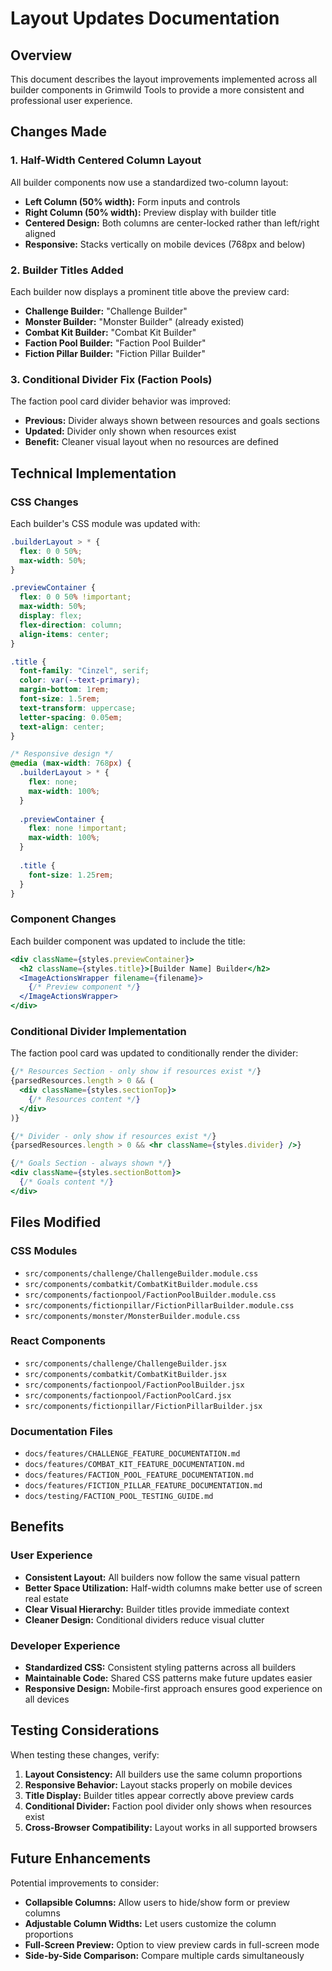 # Layout Updates Documentation

## Overview

This document describes the layout improvements implemented across all builder components in Grimwild Tools to provide a more consistent and professional user experience.

## Changes Made

### 1. Half-Width Centered Column Layout

All builder components now use a standardized two-column layout:

- **Left Column (50% width):** Form inputs and controls
- **Right Column (50% width):** Preview display with builder title
- **Centered Design:** Both columns are center-locked rather than left/right aligned
- **Responsive:** Stacks vertically on mobile devices (768px and below)

### 2. Builder Titles Added

Each builder now displays a prominent title above the preview card:

- **Challenge Builder:** "Challenge Builder"
- **Monster Builder:** "Monster Builder" (already existed)
- **Combat Kit Builder:** "Combat Kit Builder"
- **Faction Pool Builder:** "Faction Pool Builder"
- **Fiction Pillar Builder:** "Fiction Pillar Builder"

### 3. Conditional Divider Fix (Faction Pools)

The faction pool card divider behavior was improved:

- **Previous:** Divider always shown between resources and goals sections
- **Updated:** Divider only shown when resources exist
- **Benefit:** Cleaner visual layout when no resources are defined

## Technical Implementation

### CSS Changes

Each builder's CSS module was updated with:

```css
.builderLayout > * {
  flex: 0 0 50%;
  max-width: 50%;
}

.previewContainer {
  flex: 0 0 50% !important;
  max-width: 50%;
  display: flex;
  flex-direction: column;
  align-items: center;
}

.title {
  font-family: "Cinzel", serif;
  color: var(--text-primary);
  margin-bottom: 1rem;
  font-size: 1.5rem;
  text-transform: uppercase;
  letter-spacing: 0.05em;
  text-align: center;
}

/* Responsive design */
@media (max-width: 768px) {
  .builderLayout > * {
    flex: none;
    max-width: 100%;
  }
  
  .previewContainer {
    flex: none !important;
    max-width: 100%;
  }
  
  .title {
    font-size: 1.25rem;
  }
}
```

### Component Changes

Each builder component was updated to include the title:

```jsx
<div className={styles.previewContainer}>
  <h2 className={styles.title}>[Builder Name] Builder</h2>
  <ImageActionsWrapper filename={filename}>
    {/* Preview component */}
  </ImageActionsWrapper>
</div>
```

### Conditional Divider Implementation

The faction pool card was updated to conditionally render the divider:

```jsx
{/* Resources Section - only show if resources exist */}
{parsedResources.length > 0 && (
  <div className={styles.sectionTop}>
    {/* Resources content */}
  </div>
)}

{/* Divider - only show if resources exist */}
{parsedResources.length > 0 && <hr className={styles.divider} />}

{/* Goals Section - always shown */}
<div className={styles.sectionBottom}>
  {/* Goals content */}
</div>
```

## Files Modified

### CSS Modules
- `src/components/challenge/ChallengeBuilder.module.css`
- `src/components/combatkit/CombatKitBuilder.module.css`
- `src/components/factionpool/FactionPoolBuilder.module.css`
- `src/components/fictionpillar/FictionPillarBuilder.module.css`
- `src/components/monster/MonsterBuilder.module.css`

### React Components
- `src/components/challenge/ChallengeBuilder.jsx`
- `src/components/combatkit/CombatKitBuilder.jsx`
- `src/components/factionpool/FactionPoolBuilder.jsx`
- `src/components/factionpool/FactionPoolCard.jsx`
- `src/components/fictionpillar/FictionPillarBuilder.jsx`

### Documentation Files
- `docs/features/CHALLENGE_FEATURE_DOCUMENTATION.md`
- `docs/features/COMBAT_KIT_FEATURE_DOCUMENTATION.md`
- `docs/features/FACTION_POOL_FEATURE_DOCUMENTATION.md`
- `docs/features/FICTION_PILLAR_FEATURE_DOCUMENTATION.md`
- `docs/testing/FACTION_POOL_TESTING_GUIDE.md`

## Benefits

### User Experience
- **Consistent Layout:** All builders now follow the same visual pattern
- **Better Space Utilization:** Half-width columns make better use of screen real estate
- **Clear Visual Hierarchy:** Builder titles provide immediate context
- **Cleaner Design:** Conditional dividers reduce visual clutter

### Developer Experience
- **Standardized CSS:** Consistent styling patterns across all builders
- **Maintainable Code:** Shared CSS patterns make future updates easier
- **Responsive Design:** Mobile-first approach ensures good experience on all devices

## Testing Considerations

When testing these changes, verify:

1. **Layout Consistency:** All builders use the same column proportions
2. **Responsive Behavior:** Layout stacks properly on mobile devices
3. **Title Display:** Builder titles appear correctly above preview cards
4. **Conditional Divider:** Faction pool divider only shows when resources exist
5. **Cross-Browser Compatibility:** Layout works in all supported browsers

## Future Enhancements

Potential improvements to consider:

- **Collapsible Columns:** Allow users to hide/show form or preview columns
- **Adjustable Column Widths:** Let users customize the column proportions
- **Full-Screen Preview:** Option to view preview cards in full-screen mode
- **Side-by-Side Comparison:** Compare multiple cards simultaneously
